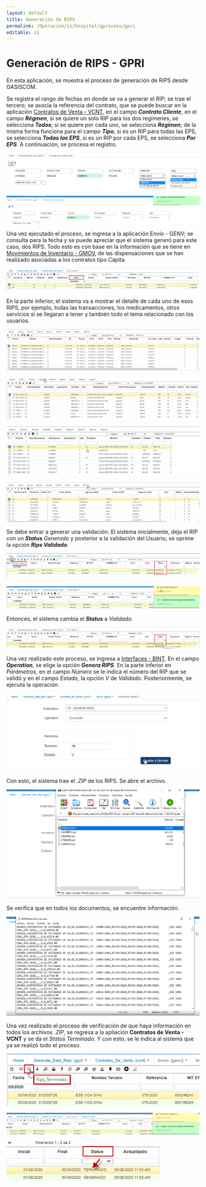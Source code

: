 ```yaml
---
layout: default
title: Generación de RIPS
permalink: /Operacion/is/hospital/gproceso/gpri
editable: si
---
```


# Generación de RIPS - GPRI  

En esta aplicación, se muestra el proceso de generación de RIPS desde OASISCOM.

Se registra el rango de fechas en donde se va a generar el RIP;  se trae el tercero; se asocia la referencia del contrato, que se puede buscar en la aplicación [Contratos de Venta - VCNT](http://docs.oasiscom.com/Operacion/scm/ventas/vcontrato/vcnt), en el campo _**Contrato Cliente**_, en el campo _**Régmen**_, si se quiere un solo RIP para los dos regímenes, se selecciona _**Todos**_; si se quiere por cada uno, se selecciona _**Régimen**_;  de la misma forma funciona para el campo _**Tipo**_,  si es un RIP para todas las EPS, se selecciona _**Todas las EPS**_, si es un RIP por cada EPS, se selecciona _**Por EPS**_.  A continuación, se procesa el registro.  

![](gpri.png)  

![](gpri1.png)  

Una vez ejecutado el proceso, se ingresa a la aplicación Envío - GENV; se consulta para la fecha y se puede apreciar que el sistema generó para este caso, dos RIPS.  Todo esto es con base en la información que se tiene en  [Movimientos de Inventario - GMOV](http://docs.oasiscom.com/Operacion/is/hospital/ginventario/gmov), de las dispensaciones que se han realizado asociadas a los contratos tipo Cápita.  

![](gpri2.png)  

En la parte inferior, el sistema va a mostrar el detalle de cada uno de esos RIPS, por ejemplo, todas las transacciones, los medicamentos, otros servicios si se llegaran a tener y también todo el tema relacionado con los usuarios.

![](gpri3.png)  

![](gpri4.png)  

![](gpri5.png)  

![](gpri6.png)  

Se debe entrar a generar una validación.  El sistema inicialmente, deja el RIP con un _**Status**_ _Generado_ y posterior a la validación del Usuario, se oprime la opción _**Rips Validado**_. 

![](gpri7.png)  

![](gpri8.png)

Entonces, el sistema cambia el _**Status**_ a _Validado_.  

![](gpri9.png)

Una vez realizado este proceso, se ingresa a [Interfaces - BINT](http://docs.oasiscom.com/Operacion/utility/barchi/bint).  En el campo _**Operation**_, se elige la opción _**Genera RIPS**_.  En la parte inferior en _Parámetros_, en el campo _Número_ se le indica el número del RIP que se validó y en el campo _Estado_, la opción _V_ de _Validado_.  Posteriormente, se ejecuta la operación.  

![](gpri10.png)  

Con esto, el sistema trae el _.ZIP_ de los RIPS.  Se abre el archivo.  

![](gpri11.png)  

Se verifica que en todos los documentos, se encuentre información.  

![](gpri12.png)

Una vez realizado el proceso de verificación de que haya información en todos los archivos _.ZIP_, se regresa a la apliación **Contratos de Venta - VCNT** y se da el _Status_ _Terminado_.  Y con esto, se le indica al sistema que ya se realizó todo el proceso.  

![](gpri13.png)  

![](gpri14.png)  

![](gpri15.png)  





